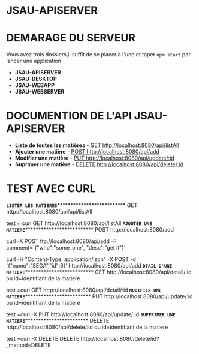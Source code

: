 # JSAU-APISERVER

# DEMARAGE DU SERVEUR

Vous avez trois dossiers,il suffit de se placer à l'une et taper `npm start` par lancer une application

- **JSAU-APISERVER**
- **JSAU-DESKTOP** 
- **JSAU-WEBAPP** 
- **JSAU-WEBSERVER** 

# DOCUMENTION DE L'API JSAU-APISERVER

- **Liste de toutes les matières** - [GET http://localhost:8080/api/listAll](http://localhost:8080/api/listAll)
- **Ajouter une matière** - [POST http://localhost:8080/api/add](http://localhost:8080/add)
- **Modifier une matière** - [PUT http://localhost:8080/api/update/:id](http://localhost:8080/update/:id)
- **Suprimer une matière** - [DELETE http://localhost:8080/api/delete/:id](http://localhost:8080/delete/:id)

# TEST AVEC CURL

********************`LISTER LES MATIERES`**********************************************
GET http://localhost:8080/api/api/listAll

test = curl GET http://localhost:8080/api/listAll
********************`AJOUTER UNE MATIERE`**********************************************
POST http://localhost:8080/add

curl -X POST ttp://localhost:8080/api/add -F comment='{"who":"some_one", "desc":"get it"}'

curl -H "Content-Type: application/json" -X POST -d '{"name":"SEGA","id":6}' http://localhost:8080/api/add
********************`DTAIL D'UNE MATIERE`**********************************************
GET http://localhost:8080/api/detail/:id ou id=identifiant de la matiere

test =curl GET http://localhost:8080/api/detail/:id
********************`MODIFIER UNE MATIERE`*********************************************
PUT http://localhost:8080/api/update/:id ou id=identifiant de la matiere

test =curl -X PUT http://localhost:8080/api/update/:id
********************`SUPPRIMER UNE MATIERE`********************************************
DELETE http://localhost:8080/api/delete/:id ou id=identifiant de la matiere

test =curl -X DELETE DELETE http://localhost:8080/delete/id?_method=DELETE

